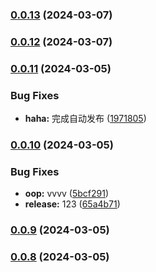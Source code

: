 

### [0.0.13](https://github.com/like0413/electron-vite-vue/compare/v0.0.12...v0.0.13) (2024-03-07)

### [0.0.12](https://github.com/like0413/electron-vite-vue/compare/v0.0.11...v0.0.12) (2024-03-07)

### [0.0.11](https://github.com/like0413/electron-vite-vue/compare/v0.0.10...v0.0.11) (2024-03-05)


### Bug Fixes

* **haha:** 完成自动发布 ([1971805](https://github.com/like0413/electron-vite-vue/commit/19718052d4cf13f5dda8a3403b978134c3e08e09))

### [0.0.10](https://github.com/like0413/electron-vite-vue/compare/v0.0.9...v0.0.10) (2024-03-05)


### Bug Fixes

* **oop:** vvvv ([5bcf291](https://github.com/like0413/electron-vite-vue/commit/5bcf291cb55a4523d0089a27123793f9d21bf969))
* **release:** 123 ([65a4b71](https://github.com/like0413/electron-vite-vue/commit/65a4b718dfb808b99d9684505254651511b301f6))

### [0.0.9](https://github.com/like0413/electron-vite-vue/compare/v0.0.8...v0.0.9) (2024-03-05)

### [0.0.8](https://github.com/like0413/electron-vite-vue/compare/v0.0.7...v0.0.8) (2024-03-05)

